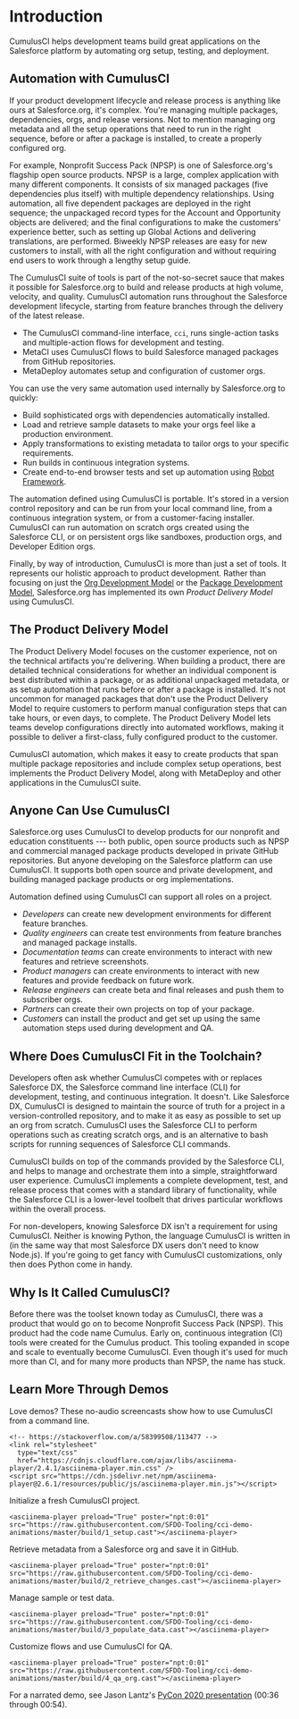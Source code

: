 # Introduction

CumulusCI helps development teams build great applications on the
Salesforce platform by automating org setup, testing, and deployment.

## Automation with CumulusCI

If your product development lifecycle and release process is anything
like ours at Salesforce.org, it's complex. You're managing multiple
packages, dependencies, orgs, and release versions. Not to mention
managing org metadata and all the setup operations that need to run in
the right sequence, before or after a package is installed, to create a
properly configured org.

For example, Nonprofit Success Pack (NPSP) is one of Salesforce.org's
flagship open source products. NPSP is a large, complex application with
many different components. It consists of six managed packages (five
dependencies plus itself) with multiple dependency relationships. Using
automation, all five dependent packages are deployed in the right
sequence; the unpackaged record types for the Account and Opportunity
objects are delivered; and the final configurations to make the
customers' experience better, such as setting up Global Actions and
delivering translations, are performed. Biweekly NPSP releases are easy
for new customers to install, with all the right configuration and
without requiring end users to work through a lengthy setup guide.

The CumulusCI suite of tools is part of the not-so-secret sauce that
makes it possible for Salesforce.org to build and release products at
high volume, velocity, and quality. CumulusCI automation runs throughout
the Salesforce development lifecycle, starting from feature branches
through the delivery of the latest release.

-   The CumulusCI command-line interface, `cci`, runs single-action
    tasks and multiple-action flows for development and testing.
-   MetaCI uses CumulusCI flows to build Salesforce managed packages
    from GitHub repositories.
-   MetaDeploy automates setup and configuration of customer orgs.

You can use the very same automation used internally by Salesforce.org
to quickly:

-   Build sophisticated orgs with dependencies automatically installed.
-   Load and retrieve sample datasets to make your orgs feel like a
    production environment.
-   Apply transformations to existing metadata to tailor orgs to your
    specific requirements.
-   Run builds in continuous integration systems.
-   Create end-to-end browser tests and set up automation using [Robot
    Framework](https://robotframework.org/).

The automation defined using CumulusCI is portable. It's stored in a
version control repository and can be run from your local command line,
from a continuous integration system, or from a customer-facing
installer. CumulusCI can run automation on scratch orgs created using
the Salesforce CLI, or on persistent orgs like sandboxes, production
orgs, and Developer Edition orgs.

Finally, by way of introduction, CumulusCI is more than just a set of
tools. It represents our holistic approach to product development.
Rather than focusing on just the [Org Development
Model](https://trailhead.salesforce.com/en/content/learn/modules/org-development-model)
or the [Package Development
Model](https://trailhead.salesforce.com/en/content/learn/modules/sfdx_dev_model),
Salesforce.org has implemented its own _Product Delivery Model_ using
CumulusCI.

## The Product Delivery Model

The Product Delivery Model focuses on the customer experience, not on
the technical artifacts you're delivering. When building a product,
there are detailed technical considerations for whether an individual
component is best distributed within a package, or as additional
unpackaged metadata, or as setup automation that runs before or after a
package is installed. It's not uncommon for managed packages that
don't use the Product Delivery Model to require customers to perform
manual configuration steps that can take hours, or even days, to
complete. The Product Delivery Model lets teams develop configurations
directly into automated workflows, making it possible to deliver a
first-class, fully configured product to the customer.

CumulusCI automation, which makes it easy to create products that span
multiple package repositories and include complex setup operations, best
implements the Product Delivery Model, along with MetaDeploy and other
applications in the CumulusCI suite.

## Anyone Can Use CumulusCI

Salesforce.org uses CumulusCI to develop products for our nonprofit and
education constituents --- both public, open source products such as
NPSP and commercial managed package products developed in private GitHub
repositories. But anyone developing on the Salesforce platform can use
CumulusCI. It supports both open source and private development, and
building managed package products or org implementations.

Automation defined using CumulusCI can support all roles on a project.

-   _Developers_ can create new development environments for different
    feature branches.
-   _Quality engineers_ can create test environments from feature
    branches and managed package installs.
-   _Documentation teams_ can create environments to interact with new
    features and retrieve screenshots.
-   _Product managers_ can create environments to interact with new
    features and provide feedback on future work.
-   _Release engineers_ can create beta and final releases and push them
    to subscriber orgs.
-   _Partners_ can create their own projects on top of your package.
-   _Customers_ can install the product and get set up using the same
    automation steps used during development and QA.

## Where Does CumulusCI Fit in the Toolchain?

Developers often ask whether CumulusCI competes with or replaces
Salesforce DX, the Salesforce command line interface (CLI) for
development, testing, and continuous integration. It doesn't. Like
Salesforce DX, CumulusCI is designed to maintain the source of truth for
a project in a version-controlled repository, and to make it as easy as
possible to set up an org from scratch. CumulusCI uses the Salesforce
CLI to perform operations such as creating scratch orgs, and is an
alternative to bash scripts for running sequences of Salesforce CLI
commands.

CumulusCI builds on top of the commands provided by the Salesforce CLI,
and helps to manage and orchestrate them into a simple, straightforward
user experience. CumulusCI implements a complete development, test, and
release process that comes with a standard library of functionality,
while the Salesforce CLI is a lower-level toolbelt that drives
particular workflows within the overall process.

For non-developers, knowing Salesforce DX isn't a requirement for using
CumulusCI. Neither is knowing Python, the language CumulusCI is written
in (in the same way that most Salesforce DX users don't need to know
Node.js). If you're going to get fancy with CumulusCI customizations,
only then does Python come in handy.

## Why Is It Called CumulusCI?

Before there was the toolset known today as CumulusCI, there was a
product that would go on to become Nonprofit Success Pack (NPSP). This
product had the code name Cumulus. Early on, continuous integration (CI)
tools were created for the Cumulus product. This tooling expanded in
scope and scale to eventually become CumulusCI. Even though it's used
for much more than CI, and for many more products than NPSP, the name
has stuck.

## Learn More Through Demos

Love demos? These no-audio screencasts show how to use CumulusCI from a
command line.

```{html}
<!-- https://stackoverflow.com/a/58399508/113477 -->
<link rel="stylesheet"
  type="text/css"
  href="https://cdnjs.cloudflare.com/ajax/libs/asciinema-player/2.4.1/asciinema-player.min.css" />
<script src="https://cdn.jsdelivr.net/npm/asciinema-player@2.6.1/resources/public/js/asciinema-player.min.js"></script>
```

Initialize a fresh CumulusCI project.

```{html}
<asciinema-player preload="True" poster="npt:0:01" src="https://raw.githubusercontent.com/SFDO-Tooling/cci-demo-animations/master/build/1_setup.cast"></asciinema-player>
```

Retrieve metadata from a Salesforce org and save it in GitHub.

```{html}
<asciinema-player preload="True" poster="npt:0:01" src="https://raw.githubusercontent.com/SFDO-Tooling/cci-demo-animations/master/build/2_retrieve_changes.cast"></asciinema-player>
```

Manage sample or test data.

```{html}
<asciinema-player preload="True" poster="npt:0:01" src="https://raw.githubusercontent.com/SFDO-Tooling/cci-demo-animations/master/build/3_populate_data.cast"></asciinema-player>
```

Customize flows and use CumulusCI for QA.

```{html}
<asciinema-player preload="True" poster="npt:0:01" src="https://raw.githubusercontent.com/SFDO-Tooling/cci-demo-animations/master/build/4_qa_org.cast"></asciinema-player>
```

For a narrated demo, see Jason Lantz's [PyCon 2020
presentation](https://www.youtube.com/watch?v=XL77lRTVF3g) (00:36
through 00:54).
